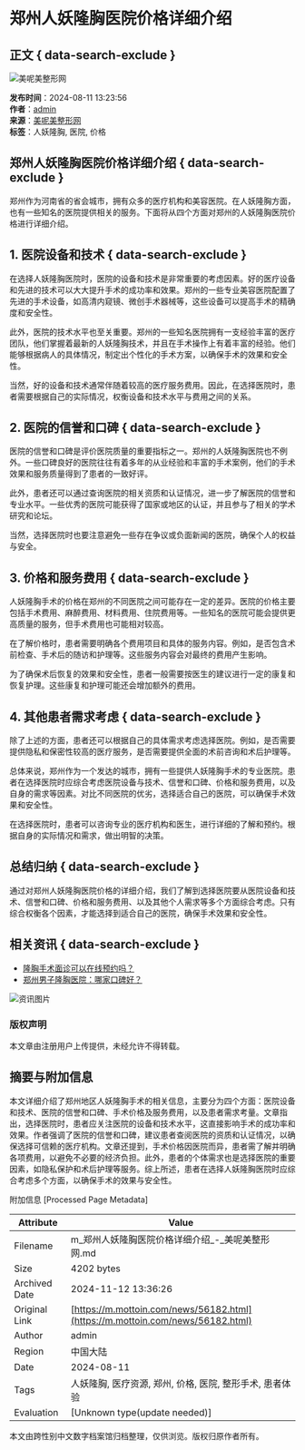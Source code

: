 # 郑州人妖隆胸医院价格详细介绍

## 正文 { data-search-exclude }


![美呢美整形网](https://static/picture/mianbaoxie.png)

**发布时间**：2024-08-11 13:23:56  
**作者**：[admin](javascript:;)  
**来源**：[美呢美整形网](/)  
**标签**：人妖隆胸, 医院, 价格

## 郑州人妖隆胸医院价格详细介绍 { data-search-exclude }

郑州作为河南省的省会城市，拥有众多的医疗机构和美容医院。在人妖隆胸方面，也有一些知名的医院提供相关的服务。下面将从四个方面对郑州的人妖隆胸医院价格进行详细介绍。

## 1. 医院设备和技术 { data-search-exclude }

在选择人妖隆胸医院时，医院的设备和技术是非常重要的考虑因素。好的医疗设备和先进的技术可以大大提升手术的成功率和效果。郑州的一些专业美容医院配置了先进的手术设备，如高清内窥镜、微创手术器械等，这些设备可以提高手术的精确度和安全性。

此外，医院的技术水平也至关重要。郑州的一些知名医院拥有一支经验丰富的医疗团队，他们掌握着最新的人妖隆胸技术，并且在手术操作上有着丰富的经验。他们能够根据病人的具体情况，制定出个性化的手术方案，以确保手术的效果和安全性。

当然，好的设备和技术通常伴随着较高的医疗服务费用。因此，在选择医院时，患者需要根据自己的实际情况，权衡设备和技术水平与费用之间的关系。

## 2. 医院的信誉和口碑 { data-search-exclude }

医院的信誉和口碑是评价医院质量的重要指标之一。郑州的人妖隆胸医院也不例外。一些口碑良好的医院往往有着多年的从业经验和丰富的手术案例，他们的手术效果和服务质量得到了患者的一致好评。

此外，患者还可以通过查询医院的相关资质和认证情况，进一步了解医院的信誉和专业水平。一些优秀的医院可能获得了国家或地区的认证，并且参与了相关的学术研究和论坛。

当然，选择医院时也要注意避免一些存在争议或负面新闻的医院，确保个人的权益与安全。

## 3. 价格和服务费用 { data-search-exclude }

人妖隆胸手术的价格在郑州的不同医院之间可能存在一定的差异。医院的价格主要包括手术费用、麻醉费用、材料费用、住院费用等。一些知名的医院可能会提供更高质量的服务，但手术费用也可能相对较高。

在了解价格时，患者需要明确各个费用项目和具体的服务内容。例如，是否包含术前检查、手术后的随访和护理等。这些服务内容会对最终的费用产生影响。

为了确保术后恢复的效果和安全性，患者一般需要按医生的建议进行一定的康复和恢复护理。这些康复和护理可能还会增加额外的费用。

## 4. 其他患者需求考虑 { data-search-exclude }

除了上述的方面，患者还可以根据自己的具体需求考虑选择医院。例如，是否需要提供隐私和保密性较高的医疗服务，是否需要提供全面的术前咨询和术后护理等。

总体来说，郑州作为一个发达的城市，拥有一些提供人妖隆胸手术的专业医院。患者在选择医院时应综合考虑医院设备与技术、信誉和口碑、价格和服务费用，以及自身的需求等因素。对比不同医院的优劣，选择适合自己的医院，可以确保手术效果和安全性。

在选择医院时，患者可以咨询专业的医疗机构和医生，进行详细的了解和预约。根据自身的实际情况和需求，做出明智的决策。

## 总结归纳 { data-search-exclude }

通过对郑州人妖隆胸医院价格的详细介绍，我们了解到选择医院要从医院设备和技术、信誉和口碑、价格和服务费用、以及其他个人需求等多个方面综合考虑。只有综合权衡各个因素，才能选择到适合自己的医院，确保手术效果和安全性。

## 相关资讯 { data-search-exclude }

- [隆胸手术面诊可以在线预约吗？](/news/56180.html)
- [郑州男子隆胸医院：哪家口碑好？](/news/56184.html)

![资讯图片](https://static/picture/zixun.jpg)

### 版权声明
本文章由注册用户上传提供，未经允许不得转载。

## 摘要与附加信息

<!-- tcd_abstract -->
本文详细介绍了郑州地区人妖隆胸手术的相关信息，主要分为四个方面：医院设备和技术、医院的信誉和口碑、手术价格及服务费用，以及患者需求考量。文章指出，选择医院时，患者应关注医院的设备和技术水平，这直接影响手术的成功率和效果。作者强调了医院的信誉和口碑，建议患者查阅医院的资质和认证情况，以确保选择可信赖的医疗机构。文章还提到，手术价格因医院而异，患者需了解并明确各项费用，以避免不必要的经济负担。此外，患者的个体需求也是选择医院的重要因素，如隐私保护和术后护理等服务。综上所述，患者在选择人妖隆胸医院时应综合考虑多个方面，以确保手术的效果与安全性。
<!-- tcd_abstract_end -->

附加信息 [Processed Page Metadata]

| Attribute       | Value                                  |
|-----------------|----------------------------------------|
| Filename        | m_郑州人妖隆胸医院价格详细介绍_-_美呢美整形网.md                             |
| Size            | 4202 bytes                           |
| Archived Date   | 2024-11-12 13:36:26                             |
| Original Link   | [https://m.mottoin.com/news/56182.html](https://m.mottoin.com/news/56182.html)                       |
| Author          | admin                               |
| Region          | 中国大陆                               |
| Date            | 2024-08-11                                 |
| Tags            | 人妖隆胸, 医疗资源, 郑州, 价格, 医院, 整形手术, 患者体验                                 |
| Evaluation            | [Unknown type(update needed)]                                 |
<!-- tcd_table_end -->

本文由跨性别中文数字档案馆归档整理，仅供浏览。版权归原作者所有。

